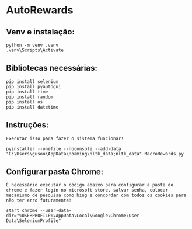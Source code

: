 # AutoRewards

## Venv e instalação:
    python -m venv .venv
    .venv\Scripts\Activate

## Bibliotecas necessárias:
    pip install selenium
    pip install pyautogui
    pip install time
    pip install random
    pip install os
    pip install datetime

## Instruções:
    Executar isso para fazer o sistema funcionar!

    pyinstaller --onefile --noconsole --add-data "C:\Users\gusou\AppData\Roaming\nltk_data;nltk_data" MacroRewards.py

## Configurar pasta Chrome:

    É necessário executar o código abaixo para configurar a pasta do chrome e fazer login no microsoft store, salvar senha, colocar mecanismo de pesquisa como bing e concordar com todos os cookies para não ter erro futuramente!

    start chrome --user-data-dir="%USERPROFILE%\AppData\Local\Google\Chrome\User Data\SeleniumProfile"